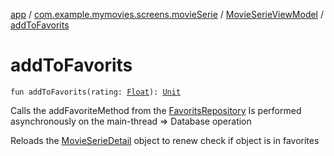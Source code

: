 [app](../../index.md) / [com.example.mymovies.screens.movieSerie](../index.md) / [MovieSerieViewModel](index.md) / [addToFavorits](./add-to-favorits.md)

# addToFavorits

`fun addToFavorits(rating: `[`Float`](https://kotlinlang.org/api/latest/jvm/stdlib/kotlin/-float/index.html)`): `[`Unit`](https://kotlinlang.org/api/latest/jvm/stdlib/kotlin/-unit/index.html)

Calls the addFavoriteMethod from the [FavoritsRepository](../../com.example.mymovies.repository/-favorits-repository/index.md)
Is performed asynchronously on the main-thread =&gt; Database operation

Reloads the [MovieSerieDetail](../../com.example.mymovies.models/-movie-serie-detail/index.md) object to renew check if object is in favorites

